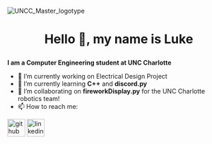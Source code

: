 ![UNCC_Master_logotype](https://user-images.githubusercontent.com/93800822/220252085-08752179-02e9-4edf-8d16-fde3b6249ab1.png)
# <p align=center> Hello 👋, my name is Luke </p>
**I am a Computer Engineering student at UNC Charlotte**

- 🔭 I’m currently working on Electrical Design Project 
- 🌱 I’m currently learning **C++** and **discord.py** 
- 👯 I’m collaborating on **fireworkDisplay.py** for the UNC Charlotte robotics team! 
- 📫 How to reach me:  

[<img src='https://cdn.jsdelivr.net/npm/simple-icons@3.0.1/icons/github.svg' alt='github' height='40'>](https://github.com/apotatoa)  [<img src='https://user-images.githubusercontent.com/93800822/222635304-b43e8fbb-c3b2-4fea-a52f-5b700bcda8ca.png' alt='linkedin' height='40'>](https://www.linkedin.com/in/lsbityak/)  

